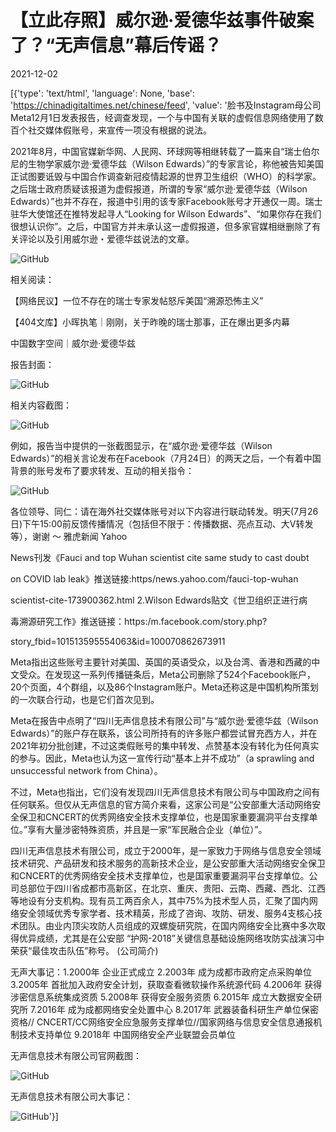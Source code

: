 # 【立此存照】威尔逊·爱德华兹事件破案了？“无声信息”幕后传谣？

2021-12-02

[{'type': 'text/html', 'language': None, 'base': 'https://chinadigitaltimes.net/chinese/feed', 'value': '脸书及Instagram母公司Meta12月1日发表报告，经调查发现，一个与中国有关联的虚假信息网络使用了数百个社交媒体假账号，来宣传一项没有根据的说法。

2021年8月，中国官媒新华网、人民网、环球网等相继转载了一篇来自“瑞士伯尔尼的生物学家威尔逊·爱德华兹（Wilson Edwards）”的专家言论，称他被告知美国正试图要诋毁与中国合作调查新冠疫情起源的世界卫生组织（WHO）的科学家。之后瑞士政府质疑该报道为虚假报道，所谓的专家“威尔逊·爱德华兹（Wilson Edwards）”也并不存在，报道中引用的该专家Facebook账号才开通仅一周。瑞士驻华大使馆还在推特发起寻人“Looking for Wilson Edwards”、“如果你存在我们很想认识你”。之后，中国官方并未承认这一虚假报道，但多家官媒相继删除了有关评论以及引用威尔逊・爱德华兹说法的文章。

![GitHub](https://chinadigitaltimes.net/chinese/files/2021/08/image-1628628032006.png)

相关阅读：



【网络民议】一位不存在的瑞士专家发帖怒斥美国“溯源恐怖主义”

【404文库】小晖执笔｜刚刚，关于昨晚的瑞士那事，正在爆出更多内幕

中国数字空间｜威尔逊·爱德华兹



报告封面：

![GitHub](https://chinadigitaltimes.net/chinese/files/2021/12/image-1638423346347.png)

相关内容截图：

![GitHub](https://chinadigitaltimes.net/chinese/files/2021/12/image-1638423392311.png)

例如，报告当中提供的一张截图显示，在“威尔逊·爱德华兹（Wilson Edwards）”的相关言论发布在Facebook（7月24日）的两天之后，一个有着中国背景的账号发布了要求转发、互动的相关指令：

![GitHub](https://chinadigitaltimes.net/chinese/files/2021/12/image-1638423786351.png)



各位领导、同仁：请在海外社交媒体账号对以下内容进行联动转发。明天(7月26日)下午15:00前反馈传播情况（包括但不限于：传播数据、亮点互动、大V转发等），谢谢 ～ 雅虎新闻 Yahoo

News刊发《Fauci and top Wuhan scientist cite same study to cast doubt

on COVID lab leak》推送链接:https/news.yahoo.com/fauci-top-wuhan

scientist-cite-173900362.html 2.Wilson Edwards贴文《世卫组织正进行病

毒溯源研究工作》推送链接：https:/m.facebook.com/story.php?

story_fbid=101513595554063&amp;id=100070862673911



Meta指出这些账号主要针对美国、英国的英语受众，以及台湾、香港和西藏的中文受众。在发现这一系列传播链条后，Meta公司删除了524个Facebook账户，20个页面，4个群组，以及86个Instagram账户。Meta还称这是中国机构所策划的一次联合行动，也是它们首次见到。

Meta在报告中点明了“四川无声信息技术有限公司”与“威尔逊·爱德华兹（Wilson Edwards）”的账户存在联系，该公司所持有的许多账户都尝试冒充西方人，并在2021年初分批创建，不过这类假账号的集中转发、点赞基本没有转化为任何真实的参与。因此，Meta也认为这一宣传行动“基本上并不成功”（a sprawling and unsuccessful network from China）。

不过，Meta也指出，它们没有发现四川无声信息技术有限公司与中国政府之间有任何联系。但仅从无声信息的官方简介来看，这家公司是“公安部重大活动网络安全保卫和CNCERT的优秀网络安全技术支撑单位，也是国家重要漏洞平台支撑单位。”享有大量涉密特殊资质，并且是一家“军民融合企业（单位）”。



四川无声信息技术有限公司，成立于2000年，是一家致力于网络与信息安全领域技术研究、产品研发和技术服务的高新技术企业，是公安部重大活动网络安全保卫和CNCERT的优秀网络安全技术支撑单位，也是国家重要漏洞平台支撑单位。公司总部位于四川省成都市高新区，在北京、重庆、贵阳、云南、西藏、西北、江西等地设有分支机构。现有员工两百余人，其中75%为技术型人员，汇聚了国内网络安全领域优秀专家学者、技术精英，形成了咨询、攻防、研发、服务4支核心技术团队。由业内顶尖攻防人员组成的双螺旋研究院，在国内网络安全比赛中多次取得优异成绩，尤其是在公安部 “护网-2018”关键信息基础设施网络攻防实战演习中荣获“最佳攻击队伍”称号。 (公司简介)

无声大事记：1.2000年 企业正式成立 2.2003年 成为成都市政府定点采购单位 3.2005年 首批加入政府安全计划，获取查看微软操作系统源代码 4.2006年 获得涉密信息系统集成资质 5.2008年 获得安全服务资质 6.2015年 成立大数据安全研究所 7.2016年 成为成都网络安全处置中心 8.2017年 武器装备科研生产单位保密资格// CNCERT/CC网络安全应急服务支撑单位//国家网络与信息安全信息通报机制技术支持单位 9.2018年 中国网络安全产业联盟会员单位



无声信息技术有限公司官网截图：

![GitHub](https://chinadigitaltimes.net/chinese/files/2021/12/image-1638426847664.png)

无声信息技术有限公司大事记：

![GitHub](https://chinadigitaltimes.net/chinese/files/2021/12/image-1638425009189.png)'}]